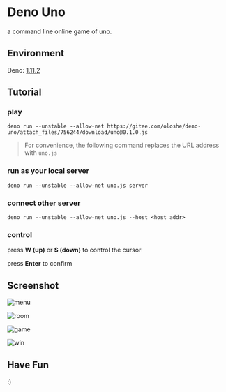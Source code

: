 # Deno Uno

a command line online game of uno.

## Environment

Deno: [1.11.2](https://deno.land/#installation)

## Tutorial

### play

```shell
deno run --unstable --allow-net https://gitee.com/oloshe/deno-uno/attach_files/756244/download/uno@0.1.0.js
```

> For convenience, the following command replaces the URL address with `uno.js`

### run as your local server

```shell
deno run --unstable --allow-net uno.js server
```

### connect other server

```shell
deno run --unstable --allow-net uno.js --host <host addr>
```

### control

press **W (up)** or **S (down)** to control the cursor

press **Enter** to confirm

## Screenshot

![menu](https://gitee.com/oloshe/deno-uno/raw/master/pics/WX20210628-211439.png)

![room](https://gitee.com/oloshe/deno-uno/raw/master/pics/WX20210628-211604.png)

![game](https://gitee.com/oloshe/deno-uno/raw/master/pics/WX20210628-211656.png)

![win](https://gitee.com/oloshe/deno-uno/raw/master/pics/WX20210628-211812.png)

## Have Fun

:)